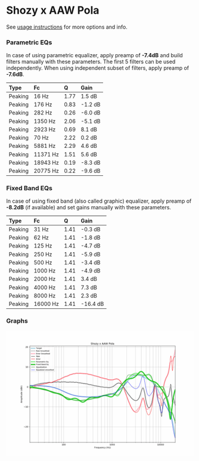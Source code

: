 # Shozy x AAW Pola
See [usage instructions](https://github.com/jaakkopasanen/AutoEq#usage) for more options and info.

### Parametric EQs
In case of using parametric equalizer, apply preamp of **-7.4dB** and build filters manually
with these parameters. The first 5 filters can be used independently.
When using independent subset of filters, apply preamp of **-7.6dB**.

| Type    | Fc       |    Q | Gain    |
|:--------|:---------|:-----|:--------|
| Peaking | 16 Hz    | 1.77 | 1.5 dB  |
| Peaking | 176 Hz   | 0.83 | -1.2 dB |
| Peaking | 282 Hz   | 0.26 | -6.0 dB |
| Peaking | 1350 Hz  | 2.06 | -5.1 dB |
| Peaking | 2923 Hz  | 0.69 | 8.1 dB  |
| Peaking | 70 Hz    | 2.22 | 0.2 dB  |
| Peaking | 5881 Hz  | 2.29 | 4.6 dB  |
| Peaking | 11371 Hz | 1.51 | 5.6 dB  |
| Peaking | 18943 Hz | 0.19 | -8.3 dB |
| Peaking | 20775 Hz | 0.22 | -9.6 dB |

### Fixed Band EQs
In case of using fixed band (also called graphic) equalizer, apply preamp of **-8.2dB**
(if available) and set gains manually with these parameters.

| Type    | Fc       |    Q | Gain     |
|:--------|:---------|:-----|:---------|
| Peaking | 31 Hz    | 1.41 | -0.3 dB  |
| Peaking | 62 Hz    | 1.41 | -1.8 dB  |
| Peaking | 125 Hz   | 1.41 | -4.7 dB  |
| Peaking | 250 Hz   | 1.41 | -5.9 dB  |
| Peaking | 500 Hz   | 1.41 | -3.4 dB  |
| Peaking | 1000 Hz  | 1.41 | -4.9 dB  |
| Peaking | 2000 Hz  | 1.41 | 3.4 dB   |
| Peaking | 4000 Hz  | 1.41 | 7.3 dB   |
| Peaking | 8000 Hz  | 1.41 | 2.3 dB   |
| Peaking | 16000 Hz | 1.41 | -16.4 dB |

### Graphs
![](./Shozy%20x%20AAW%20Pola.png)